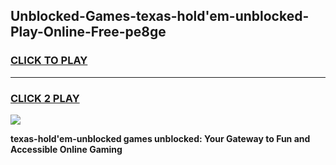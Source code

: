 
## Unblocked-Games-texas-hold'em-unblocked-Play-Online-Free-pe8ge
<h3>
<a href="https://premium76.site?title=texas-hold'em-unblocked&ref=26A">CLICK TO PLAY</a></h3>
<hr>

<h3>
<a href="https://premium76.site?title=texas-hold'em-unblocked&ref=26A">CLICK 2 PLAY</a>
  
</h3>

<a href="https://premium76.site?title=texas-hold'em-unblocked&ref=26A"><img src="https://clearcache.store/games.png"></a>


**texas-hold'em-unblocked games unblocked: Your Gateway to Fun and Accessible Online Gaming**
